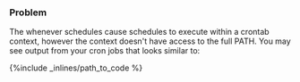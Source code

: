 ### Problem
The whenever schedules cause schedules to execute within a crontab context, however the context doesn't have access to the full PATH.
You may see output from your cron jobs that looks similar to:



{%include _inlines/path_to_code %}



